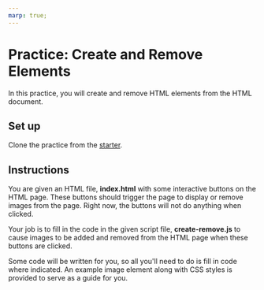 ```yaml
---
marp: true;
---
```

# Practice: Create and Remove Elements

In this practice, you will create and remove HTML elements from the HTML
document.

## Set up

Clone the practice from the [starter].

## Instructions

You are given an HTML file, __index.html__ with some interactive buttons
on the HTML page. These buttons should trigger the page to display or remove
images from the page. Right now, the buttons will not do anything when
clicked.

Your job is to fill in the code in the given script file, __create-remove.js__
to cause images to be added and removed from the HTML page when these buttons
are clicked.

Some code will be written for you, so all you'll need to do is fill in code
where indicated. An example image element along with CSS styles is provided to
serve as a guide for you.

[starter]: https://github.com/appacademy/practice-for-week-09-create-remove-elements